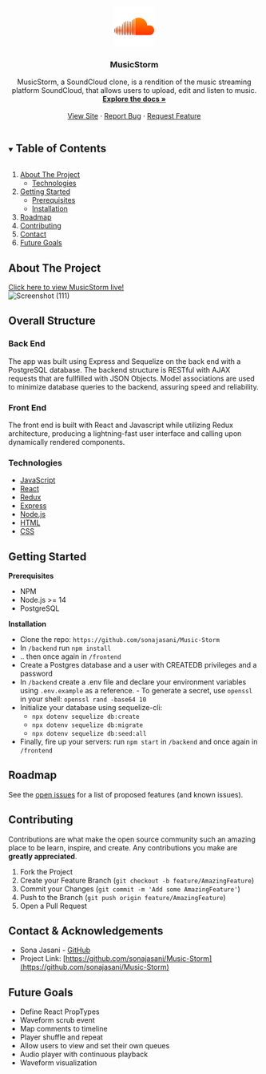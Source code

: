 <p align="center">
  <a href="https://github.com/sonajasani/Music-Storm">
    <img src="./frontend/src/components/Navigation/logo.png" alt="Logo" width="80" height="80" style="background-color:white">
  </a>

  <h3 align="center">MusicStorm</h3>

  <p align="center">
    MusicStorm, a SoundCloud clone, is a rendition of the music streaming platform SoundCloud, that allows users to upload, edit and listen to music.
    <br />
    <a href="https://github.com/sonajasani/Music-Storm"><strong>Explore the docs »</strong></a>
    <br />
    <br />
    <a href="https://github.com/sonajasani/Music-Storm">View Site</a>
    ·
    <a href="https://github.com/sonajasani/Music-Storm/issues">Report Bug</a>
    ·
    <a href="https://github.com/sonajasani/Music-Storm/issues">Request Feature</a>
  </p>
</p>


<details open="open">
  <summary><h2 style="display: inline-block">Table of Contents</h2></summary>
  <ol>
    <li>
      <a href="#about-the-project">About The Project</a>
      <ul>
        <li><a href="#built-with">Technologies</a></li>
      </ul>
    </li>
    <li>
      <a href="#getting-started">Getting Started</a>
      <ul>
        <li><a href="#prerequisites">Prerequisites</a></li>
        <li><a href="#installation">Installation</a></li>
      </ul>
    </li>
    <li><a href="#roadmap">Roadmap</a></li>
    <li><a href="#contributing">Contributing</a></li>
    <li><a href="#contact">Contact</a></li>
    <li><a href="#acknowledgements">Future Goals</a></li>
  </ol>
</details>


## About The Project


[Click here to view MusicStorm live!](https://music-storm-7.herokuapp.com/)
<br>
![Screenshot (111)](https://user-images.githubusercontent.com/99559369/172162291-b841b9fc-54ea-42de-9362-c6ceee0e2ad2.png)
</br>


## Overall Structure

### Back End

The app was built using Express and Sequelize on the back end with a PostgreSQL database.
The backend structure is RESTful with AJAX requests that are fullfilled with JSON Objects.
Model associations are used to minimize database queries to the backend, assuring speed and reliability.

### Front End

The front end is built with React and Javascript while utilizing Redux architecture, producing a lightning-fast user interface and calling upon dynamically rendered components.


### Technologies

- [JavaScript](https://www.javascript.com/)
- [React](https://reactjs.org/)
- [Redux](https://redux.js.org/)
- [Express](https://expressjs.com/)
- [Node.js](https://nodejs.org/en/)
- [HTML](https://html.com/)
- [CSS](http://www.css3.info/)


## Getting Started

**Prerequisites**
- NPM
- Node.js >= 14
- PostgreSQL 


**Installation**
- Clone the repo: `https://github.com/sonajasani/Music-Storm`
- In `/backend` run `npm install`
- .. then once again in `/frontend`
- Create a Postgres database and a user with CREATEDB privileges and a password
- In `/backend` create a .env file and declare your environment variables using `.env.example` as a reference.
        - To generate a secret, use `openssl` in your shell: `openssl rand -base64 10`
- Initialize your database using sequelize-cli: 
    -  `npx dotenv sequelize db:create`
    -  `npx dotenv sequelize db:migrate`
    -  `npx dotenv sequelize db:seed:all`
- Finally, fire up your servers: run `npm start` in `/backend` and once again in `/frontend`



## Roadmap
See the [open issues](https://github.com/sonajasani/Music-Storm/issues) for a list of proposed features (and known issues).


## Contributing

Contributions are what make the open source community such an amazing place to be learn, inspire, and create. Any contributions you make are **greatly appreciated**.
1. Fork the Project
2. Create your Feature Branch (`git checkout -b feature/AmazingFeature`)
3. Commit your Changes (`git commit -m 'Add some AmazingFeature'`)
4. Push to the Branch (`git push origin feature/AmazingFeature`)
5. Open a Pull Request


## Contact & Acknowledgements

- Sona Jasani - [GitHub](https://github.com/sonajasani)
- Project Link: [https://github.com/sonajasani/Music-Storm](https://github.com/sonajasani/Music-Storm)



## Future Goals
- Define React PropTypes
- Waveform scrub event
- Map comments to timeline
- Player shuffle and repeat
- Allow users to view and set their own queues
- Audio player with continuous playback
- Waveform visualization
